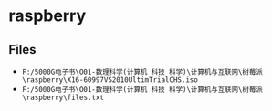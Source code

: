 # raspberry

## Files

- `F:/5000G电子书\O01-数理科学(计算机 科技 科学)\计算机与互联网\树莓派\raspberry\X16-60997VS2010UltimTrialCHS.iso`
- `F:/5000G电子书\O01-数理科学(计算机 科技 科学)\计算机与互联网\树莓派\raspberry\files.txt`
